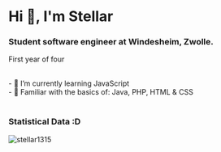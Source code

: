 <h1>Hi 👋, I'm Stellar </h1>
<h3>Student software engineer at Windesheim, Zwolle.</h3>
<p font-size="small">First year of four</p>

<br>
- 🌱 I’m currently learning JavaScript <br>
- 📌 Familiar with the basics of: Java, PHP, HTML & CSS
<br>

<br>

<h3>Statistical Data :D</h3>
<p><img align="center"
    src="https://github-readme-stats.vercel.app/api/top-langs?username=stellar1315&show_icons=true&locale=en&bg_color=0d1117&text_color=ffffff&layout=compact"
    alt="stellar1315" 
    bg_color=#808080/></p>

<br>
